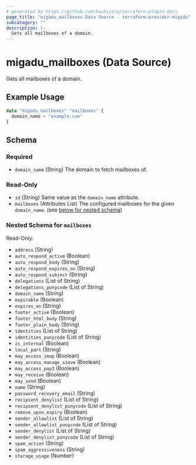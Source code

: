 ```yaml
---
# generated by https://github.com/hashicorp/terraform-plugin-docs
page_title: "migadu_mailboxes Data Source - terraform-provider-migadu"
subcategory: ""
description: |-
  Gets all mailboxes of a domain.
---
```


# migadu_mailboxes (Data Source)

Gets all mailboxes of a domain.

## Example Usage

```terraform
data "migadu_mailboxes" "mailboxes" {
  domain_name = "example.com"
}
```

<!-- schema generated by tfplugindocs -->
## Schema

### Required

- `domain_name` (String) The domain to fetch mailboxes of.

### Read-Only

- `id` (String) Same value as the `domain_name` attribute.
- `mailboxes` (Attributes List) The configured mailboxes for the given `domain_name`. (see [below for nested schema](#nestedatt--mailboxes))

<a id="nestedatt--mailboxes"></a>
### Nested Schema for `mailboxes`

Read-Only:

- `address` (String)
- `auto_respond_active` (Boolean)
- `auto_respond_body` (String)
- `auto_respond_expires_on` (String)
- `auto_respond_subject` (String)
- `delegations` (List of String)
- `delegations_punycode` (List of String)
- `domain_name` (String)
- `expirable` (Boolean)
- `expires_on` (String)
- `footer_active` (Boolean)
- `footer_html_body` (String)
- `footer_plain_body` (String)
- `identities` (List of String)
- `identities_punycode` (List of String)
- `is_internal` (Boolean)
- `local_part` (String)
- `may_access_imap` (Boolean)
- `may_access_manage_sieve` (Boolean)
- `may_access_pop3` (Boolean)
- `may_receive` (Boolean)
- `may_send` (Boolean)
- `name` (String)
- `password_recovery_email` (String)
- `recipient_denylist` (List of String)
- `recipient_denylist_punycode` (List of String)
- `remove_upon_expiry` (Boolean)
- `sender_allowlist` (List of String)
- `sender_allowlist_punycode` (List of String)
- `sender_denylist` (List of String)
- `sender_denylist_punycode` (List of String)
- `spam_action` (String)
- `spam_aggressiveness` (String)
- `storage_usage` (Number)


